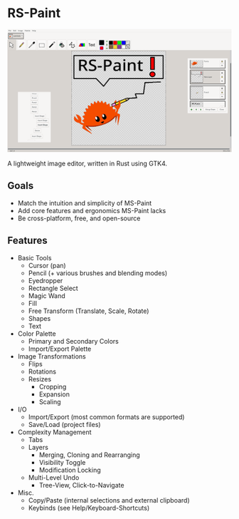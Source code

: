 # RS-Paint

![rs-paint screenshot](screenshot.png)

A lightweight image editor, written in Rust using GTK4.

## Goals

- Match the intuition and simplicity of MS-Paint
- Add core features and ergonomics MS-Paint lacks
- Be cross-platform, free, and open-source

## Features

- Basic Tools
    - Cursor (pan)
    - Pencil (+ various brushes and blending modes)
    - Eyedropper
    - Rectangle Select
    - Magic Wand
    - Fill
    - Free Transform (Translate, Scale, Rotate)
    - Shapes
    - Text
- Color Palette
    - Primary and Secondary Colors
    - Import/Export Palette
- Image Transformations
  - Flips
  - Rotations
  - Resizes
      - Cropping
      - Expansion
      - Scaling
- I/O
    - Import/Export (most common formats are supported)
    - Save/Load (project files)
- Complexity Management
    - Tabs
    - Layers
        - Merging, Cloning and Rearranging
        - Visibility Toggle
        - Modification Locking
    - Multi-Level Undo
        - Tree-View, Click-to-Navigate
- Misc.
    - Copy/Paste (internal selections and external clipboard)
    - Keybinds (see Help/Keyboard-Shortcuts)
